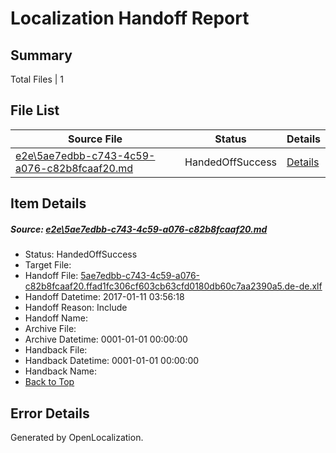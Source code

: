 # <a name='report-top'></a> Localization Handoff Report

## Summary
 Total Files | 1

## File List
 Source File | Status | Details 
 ----------- | ------ | ------- 
 [e2e\5ae7edbb-c743-4c59-a076-c82b8fcaaf20.md](https://github.com/OpenLocalizationTestOrg/ol-test0/blob/5477e66ac4390d114b30efbee5b0660f8e919cd6/e2e/5ae7edbb-c743-4c59-a076-c82b8fcaaf20.md) | HandedOffSuccess | [Details](#4f268c51e4c1d9b6773f0a1483ca46e100c9c3034)

## Item Details
##### <a name='4f268c51e4c1d9b6773f0a1483ca46e100c9c3034'></a> Source: [e2e\5ae7edbb-c743-4c59-a076-c82b8fcaaf20.md](https://github.com/OpenLocalizationTestOrg/ol-test0/blob/5477e66ac4390d114b30efbee5b0660f8e919cd6/e2e/5ae7edbb-c743-4c59-a076-c82b8fcaaf20.md)
* Status: HandedOffSuccess
* Target File: 
* Handoff File: [5ae7edbb-c743-4c59-a076-c82b8fcaaf20.ffad1fc306cf603cb63cfd0180db60c7aa2390a5.de-de.xlf](https://github.com/OpenLocalizationTestOrg/ol-test0-handoff/blob/c295ae09302eece887d461ff52026cb062a32916/ol-handoff/OpenLocalizationTestOrg/ol-test0-dede/shujia/ht/5ae7edbb-c743-4c59-a076-c82b8fcaaf20.ffad1fc306cf603cb63cfd0180db60c7aa2390a5.de-de.xlf)
* Handoff Datetime: 2017-01-11 03:56:18
* Handoff Reason: Include
* Handoff Name: 
* Archive File: 
* Archive Datetime: 0001-01-01 00:00:00
* Handback File: 
* Handback Datetime: 0001-01-01 00:00:00
* Handback Name: 
* [Back to Top](#report-top)


## Error Details

Generated by OpenLocalization.

